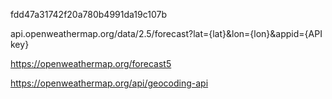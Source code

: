 fdd47a31742f20a780b4991da19c107b

api.openweathermap.org/data/2.5/forecast?lat={lat}&lon={lon}&appid={API key}

https://openweathermap.org/forecast5

https://openweathermap.org/api/geocoding-api